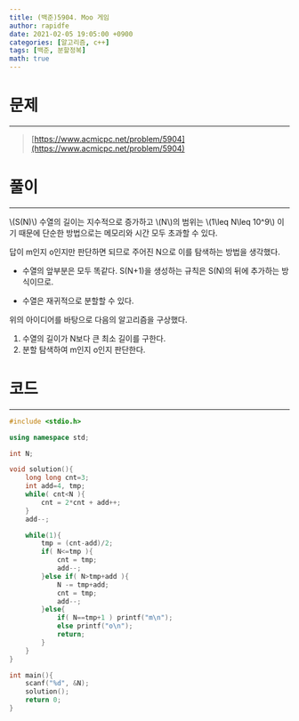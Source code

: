 ```yaml
---
title: (백준)5904. Moo 게임
author: rapidfe
date: 2021-02-05 19:05:00 +0900
categories: [알고리즘, c++]
tags: [백준, 분할정복]
math: true
---
```


# 문제

---

> [https://www.acmicpc.net/problem/5904](https://www.acmicpc.net/problem/5904)



# 풀이

---

\\(S(N)\\) 수열의 길이는 지수적으로 증가하고 \\(N\\)의 범위는 \\(1\leq N\leq 10^9\\) 이기 때문에 단순한 방법으로는 메모리와 시간 모두 초과할 수 있다.

답이 m인지 o인지만 판단하면 되므로 주어진 N으로 이를 탐색하는 방법을 생각했다.

- 수열의 앞부분은 모두 똑같다. S(N+1)을 생성하는 규칙은 S(N)의 뒤에 추가하는 방식이므로.

- 수열은 재귀적으로 분할할 수 있다.

위의 아이디어를 바탕으로 다음의 알고리즘을 구상했다.

1. 수열의 길이가 N보다 큰 최소 길이를 구한다.
2. 분할 탐색하여 m인지 o인지 판단한다.



# 코드

---

```c++
#include <stdio.h>

using namespace std;

int N;

void solution(){
    long long cnt=3;
    int add=4, tmp;
    while( cnt<N ){
        cnt = 2*cnt + add++;
    }
    add--;

    while(1){
        tmp = (cnt-add)/2;
        if( N<=tmp ){
            cnt = tmp;
            add--;
        }else if( N>tmp+add ){
            N -= tmp+add;
            cnt = tmp;
            add--;
        }else{
            if( N==tmp+1 ) printf("m\n");
            else printf("o\n");
            return;
        }
    }
}

int main(){
    scanf("%d", &N);
    solution();
    return 0;
}
```

